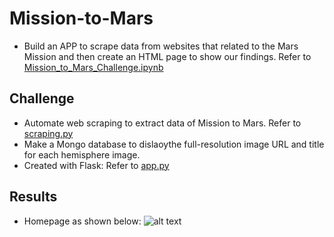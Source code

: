 # Mission-to-Mars
- Build an APP to scrape data from websites that related to the Mars Mission and then create an HTML page to show our findings. Refer to [Mission_to_Mars_Challenge.ipynb](../main/Mission_to_Mars_Challenge.ipynb)

## Challenge
- Automate web scraping to extract data of Mission to Mars. Refer to [scraping.py](../main/apps/scraping.py)
- Make a Mongo database to dislaoythe full-resolution image URL and title for each hemisphere image.
- Created with Flask: Refer to [app.py](../main/apps/app.py)

## Results
- Homepage as shown below:
![alt text](../main/ScreenShot.png "Mission-To-Mars")

